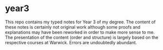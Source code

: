 # year3

This repo contains my typed notes for Year 3 of my degree.
The content of these notes is certainly not original work although some proofs and explanations may have been reworked in order to make more sense to me.
The presentation of the content (order and structure) is largely based on the respective courses at Warwick.
Errors are undoubtedly abundant.
